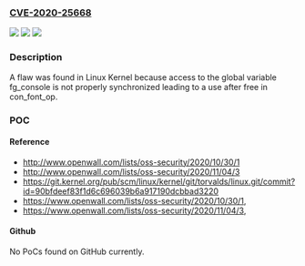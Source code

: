 ### [CVE-2020-25668](https://cve.mitre.org/cgi-bin/cvename.cgi?name=CVE-2020-25668)
![](https://img.shields.io/static/v1?label=Product&message=Linux%20Kernel&color=blue)
![](https://img.shields.io/static/v1?label=Version&message=n%2Fa&color=blue)
![](https://img.shields.io/static/v1?label=Vulnerability&message=CWE-362%20-%3E%20CWE-416&color=brighgreen)

### Description

A flaw was found in Linux Kernel because access to the global variable fg_console is not properly synchronized leading to a use after free in con_font_op.

### POC

#### Reference
- http://www.openwall.com/lists/oss-security/2020/10/30/1
- http://www.openwall.com/lists/oss-security/2020/11/04/3
- https://git.kernel.org/pub/scm/linux/kernel/git/torvalds/linux.git/commit?id=90bfdeef83f1d6c696039b6a917190dcbbad3220
- https://www.openwall.com/lists/oss-security/2020/10/30/1,
- https://www.openwall.com/lists/oss-security/2020/11/04/3,

#### Github
No PoCs found on GitHub currently.

